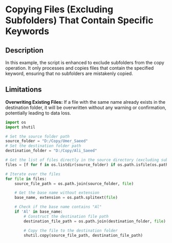 # Copying Files (Excluding Subfolders) That Contain Specific Keywords

## Description

In this example, the script is enhanced to exclude subfolders from the copy operation. It only processes and copies files that contain the specified keyword, ensuring that no subfolders are mistakenly copied.

## Limitations

**Overwriting Existing Files:** If a file with the same name already exists in the destination folder, it will be overwritten without any warning or confirmation, potentially leading to data loss.


```python
import os
import shutil

# Set the source folder path
source_folder = "D:/Copy/Umer_Saeed"
# Set the destination folder path
destination_folder = "D:/Copy/Ali_Saeed"

# Get the list of files directly in the source directory (excluding subdirectories)
files = [f for f in os.listdir(source_folder) if os.path.isfile(os.path.join(source_folder, f))]

# Iterate over the files
for file in files:
    source_file_path = os.path.join(source_folder, file)

    # Get the base name without extension
    base_name, extension = os.path.splitext(file)

    # Check if the base name contains "Al"
    if 'Al' in base_name:
        # Construct the destination file path
        destination_file_path = os.path.join(destination_folder, file)

        # Copy the file to the destination folder
        shutil.copy(source_file_path, destination_file_path)
```
